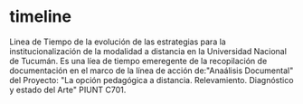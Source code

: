 # timeline
Linea de Tiempo de la evolución de las estrategias para la institucionalización de la modalidad a distancia en la Universidad Nacional de Tucumán. Es una líea de tiempo emeregente de la recopilación de documentación en el marco de la línea de acción de:"Anaálisis Documental" del Proyecto: "La opción pedagógica a distancia. Relevamiento. Diagnóstico y estado del Arte" PIUNT C701.
